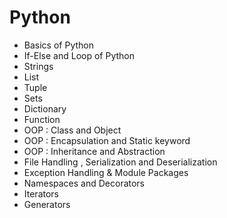 # Python
   - Basics of Python
   - If-Else and Loop of Python
   - Strings
   - List
   - Tuple
   - Sets
   - Dictionary
   - Function
   - OOP : Class and Object
   - OOP : Encapsulation and Static keyword
   - OOP : Inheritance and Abstraction
   - File Handling , Serialization and Deserialization
   - Exception Handling & Module Packages
   - Namespaces and Decorators
   - Iterators
   - Generators
